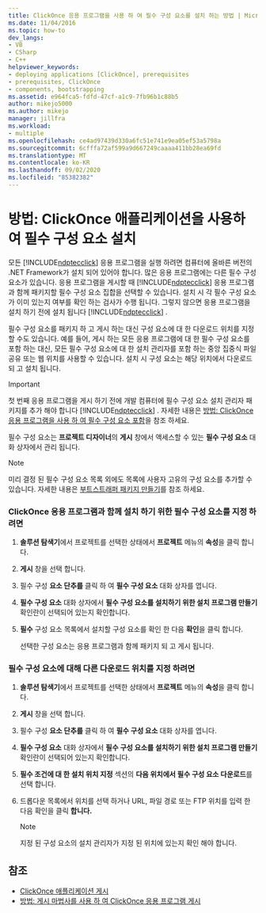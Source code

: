 ```yaml
---
title: ClickOnce 응용 프로그램을 사용 하 여 필수 구성 요소를 설치 하는 방법 | Microsoft Docs
ms.date: 11/04/2016
ms.topic: how-to
dev_langs:
- VB
- CSharp
- C++
helpviewer_keywords:
- deploying applications [ClickOnce], prerequisites
- prerequisites, ClickOnce
- components, bootstrapping
ms.assetid: e964fca5-fdfd-47cf-a1c9-7fb96b1c88b5
author: mikejo5000
ms.author: mikejo
manager: jillfra
ms.workload:
- multiple
ms.openlocfilehash: ce4ad97439d330a6fc51e741e9ea05ef53a5798a
ms.sourcegitcommit: 6cfffa72af599a9d667249caaaa411bb28ea69fd
ms.translationtype: MT
ms.contentlocale: ko-KR
ms.lasthandoff: 09/02/2020
ms.locfileid: "85382382"
---
```

# <a name="how-to-install-prerequisites-with-a-clickonce-application"></a>방법: ClickOnce 애플리케이션을 사용하여 필수 구성 요소 설치
모든 [!INCLUDE[ndptecclick](../deployment/includes/ndptecclick_md.md)] 응용 프로그램을 실행 하려면 컴퓨터에 올바른 버전의 .NET Framework가 설치 되어 있어야 합니다. 많은 응용 프로그램에는 다른 필수 구성 요소가 있습니다. 응용 프로그램을 게시할 때 [!INCLUDE[ndptecclick](../deployment/includes/ndptecclick_md.md)] 응용 프로그램과 함께 패키지할 필수 구성 요소 집합을 선택할 수 있습니다. 설치 시 각 필수 구성 요소가 이미 있는지 여부를 확인 하는 검사가 수행 됩니다. 그렇지 않으면 응용 프로그램을 설치 하기 전에 설치 됩니다 [!INCLUDE[ndptecclick](../deployment/includes/ndptecclick_md.md)] .

 필수 구성 요소를 패키지 하 고 게시 하는 대신 구성 요소에 대 한 다운로드 위치를 지정할 수도 있습니다. 예를 들어, 게시 하는 모든 응용 프로그램에 대 한 필수 구성 요소를 포함 하는 대신, 모든 필수 구성 요소에 대 한 설치 관리자를 포함 하는 중앙 집중식 파일 공유 또는 웹 위치를 사용할 수 있습니다. 설치 시 구성 요소는 해당 위치에서 다운로드 되 고 설치 됩니다.

> [!IMPORTANT]
> 첫 번째 응용 프로그램을 게시 하기 전에 개발 컴퓨터에 필수 구성 요소 설치 관리자 패키지를 추가 해야 합니다 [!INCLUDE[ndptecclick](../deployment/includes/ndptecclick_md.md)] . 자세한 내용은 [방법: ClickOnce 응용 프로그램을 사용 하 여 필수 구성 요소 포함](../deployment/how-to-include-prerequisites-with-a-clickonce-application.md)을 참조 하세요.

 필수 구성 요소는 **프로젝트 디자이너**의 **게시** 창에서 액세스할 수 있는 **필수 구성 요소** 대화 상자에서 관리 됩니다.

> [!NOTE]
> 미리 결정 된 필수 구성 요소 목록 외에도 목록에 사용자 고유의 구성 요소를 추가할 수 있습니다. 자세한 내용은 [부트스트래퍼 패키지 만들기](../deployment/creating-bootstrapper-packages.md)를 참조 하세요.

### <a name="to-specify-prerequisites-to-install-with-a-clickonce-application"></a>ClickOnce 응용 프로그램과 함께 설치 하기 위한 필수 구성 요소를 지정 하려면

1. **솔루션 탐색기**에서 프로젝트를 선택한 상태에서 **프로젝트** 메뉴의 **속성**을 클릭 합니다.

2. **게시** 창을 선택 합니다.

3. 필수 구성 **요소 단추를** 클릭 하 여 **필수 구성 요소** 대화 상자를 엽니다.

4. **필수 구성 요소** 대화 상자에서 **필수 구성 요소를 설치하기 위한 설치 프로그램 만들기** 확인란이 선택되어 있는지 확인합니다.

5. **필수** 구성 요소 목록에서 설치할 구성 요소를 확인 한 다음 **확인**을 클릭 합니다.

     선택한 구성 요소는 응용 프로그램과 함께 패키지 되 고 게시 됩니다.

### <a name="to-specify-a-different-download-location-for-prerequisites"></a>필수 구성 요소에 대해 다른 다운로드 위치를 지정 하려면

1. **솔루션 탐색기**에서 프로젝트를 선택한 상태에서 **프로젝트** 메뉴의 **속성**을 클릭 합니다.

2. **게시** 창을 선택 합니다.

3. 필수 구성 **요소 단추를** 클릭 하 여 **필수 구성 요소** 대화 상자를 엽니다.

4. **필수 구성 요소** 대화 상자에서 **필수 구성 요소를 설치하기 위한 설치 프로그램 만들기** 확인란이 선택되어 있는지 확인합니다.

5. **필수 조건에 대 한 설치 위치 지정** 섹션의 **다음 위치에서 필수 구성 요소 다운로드**를 선택 합니다.

6. 드롭다운 목록에서 위치를 선택 하거나 URL, 파일 경로 또는 FTP 위치를 입력 한 다음 확인을 클릭 **합니다.**

    > [!NOTE]
    > 지정 된 구성 요소의 설치 관리자가 지정 된 위치에 있는지 확인 해야 합니다.

## <a name="see-also"></a>참조
- [ClickOnce 애플리케이션 게시](../deployment/publishing-clickonce-applications.md)
- [방법: 게시 마법사를 사용 하 여 ClickOnce 응용 프로그램 게시](../deployment/how-to-publish-a-clickonce-application-using-the-publish-wizard.md)